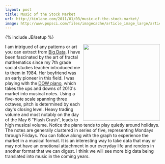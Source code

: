 ```yaml
---
layout: post
title: Music of the Stock Market
url: http://kinlane.com/2011/01/03/music-of-the-stock-market/
image: http://www.popsci.com/files/imagecache/article_image_large/articles/Picture%202_25.png
---
```

{% include JB/setup %}
<p>
     <a href="http://money.cnn.com/markets/storysupplement/dow_piano/"><img class="c1" src="http://www.popsci.com/files/imagecache/article_image_large/articles/Picture%202_25.png" alt="" width="250" align="right" /></a>I am intrigued of any patterns or art you can extract from <a href="http://www.kinlane.com/category/data-20/">Big Data</a>. I have been fascinated by the art of fractal mathematics since my 7th grade social studies teacher introduced me to them in 1984. Her boyfriend was an early pioneer in this field. I was playing with the <a href="http://money.cnn.com/markets/storysupplement/dow_piano/" target="_blank">DOW piano</a>, which takes the ups and downs of 2010's market into musical notes. Using a five-note scale spanning three octaves, pitch is determined by each day's closing level. Heavy trading volume and most notably on the day of the May 6 "Flash Crash", leads to high musical volume. Notice the piano tends to play quietly around holidays. The notes are generally clustered in series of five, representing Mondays through Fridays. You can follow along with the graph to experience the market in a musical format. It is an interesting way to take data that may or may not have an emotional attachment in our everyday life and renders in another format that we can digest. I think we will see more big data being translated into music in the coming years.
</p>
